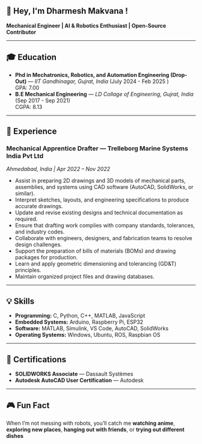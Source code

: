 ##  👋 Hey, I'm Dharmesh Makvana !
**Mechanical Engineer | AI & Robotics Enthusiast | Open-Source Contributor**  

---

## 🎓 Education
- **Phd in Mechatronics, Robotics, and Automation Engineering (Drop-Out)** — *IIT Gandhinagar, Gujrat, India* (July 2024 - Feb 2025 )  
  GPA: 7.00 
- **B.E Mechanical Engineering** — *LD Collage of Engineering, Gujrat, India* (Sep 2017 - Sep 2021)  
  CGPA: 8.13
  
---

## 💼 Experience

### **Mechanical Apprentice Drafter** — Trelleborg Marine Systems India Pvt Ltd
*Ahmedabad, India | Apr 2022 – Nov 2022*

- Assist in preparing 2D drawings and 3D models of mechanical parts, assemblies, and systems using CAD software (AutoCAD, SolidWorks, or similar).
- Interpret sketches, layouts, and engineering specifications to produce accurate drawings.
- Update and revise existing designs and technical documentation as required.
- Ensure that drafting work complies with company standards, tolerances, and industry codes.
- Collaborate with engineers, designers, and fabrication teams to resolve design challenges.
- Support the preparation of bills of materials (BOMs) and drawing packages for production.
- Learn and apply geometric dimensioning and tolerancing (GD&T) principles.
- Maintain organized project files and drawing databases.
  
---

## 💡 Skills
- **Programming:** C, Python, C++, MATLAB, JavaScript   
- **Embedded Systems:** Arduino, Raspberry Pi, ESP32    
- **Software:** MATLAB, Simulink, VS Code, AutoCAD, SolidWorks       
- **Operating Systems:** Windows, Ubuntu, ROS, Raspbian OS    

---

## 📜 Certifications
- **SOLIDWORKS Associate** — Dassault Systèmes  
- **Autodesk AutoCAD User Certification** — Autodesk  

---

## 🎮 Fun Fact
When I’m not messing with robots, you’ll catch me **watching anime**, **exploring new places**, **hanging out with friends**, or **trying out different dishes**

